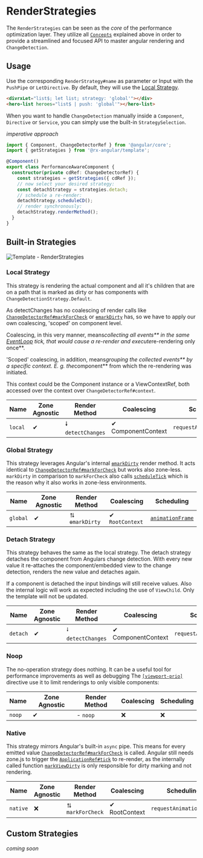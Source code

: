 # RenderStrategies

The `RenderStrategies` can be seen as the _core_ of the performance optimization layer. They utilize all
[`Concepts`](https://github.com/BioPhoton/rx-angular/tree/master/libs/template/docs/concepts.md) explained above in order to provide a streamlined and focused API to master
angular rendering and `ChangeDetection`.

## Usage

Use the corresponding `RenderStrategy#name` as parameter or Input with the `PushPipe` or `LetDirective`.
By default, they will use the [Local Strategy](https://github.com/BioPhoton/rx-angular/tree/master/libs/template/docs/viewport-prio.md).

```html
<divrxLet="list$; let list; strategy: 'global'"></div>
<hero-list heroes="list$ | push: 'global'"></hero-list>
```

When you want to handle `ChangeDetection` manually inside a `Component`, `Directive` or `Service`, you can
simply use the built-in `StrategySelection`.

_imperative approach_

```typescript
import { Component, ChangeDetectorRef } from '@angular/core';
import { getStrategies } from '@rx-angular/template';

@Component()
export class PerformanceAwareComponent {
  constructor(private cdRef: ChangeDetectorRef) {
    const strategies = getStrategies({ cdRef });
    // now select your desired strategy:
    const detachStrategy = strategies.detach;
    // schedule a re-render:
    detachStrategy.scheduleCD();
    // render synchronously:
    detachStrategy.renderMethod();
  }
}
```

## Built-in Strategies

![Template - RenderStrategies](https://github.com/BioPhoton/rx-angular/raw/master/libs/template/docs/images/template_rendering-strategies.png)

### Local Strategy

This strategy is rendering the actual component and
all it's children that are on a path
that is marked as dirty or has components with `ChangeDetectionStrategy.Default`.

As detectChanges has no coalescing of render calls
like [`ChangeDetectorRef#markForCheck`](https://github.com/angular/angular/blob/930eeaf177a4c277f437f42314605ff8dc56fc82/packages/core/src/render3/view_ref.ts#L128) or [`ɵmarkDirty`](https://github.com/angular/angular/blob/930eeaf177a4c277f437f42314605ff8dc56fc82/packages/core/src/render3/instructions/change_detection.ts#L36) has, so we have to apply our own coalescing, 'scoped' on
component level.

Coalescing, in this very manner,
means*collecting all events** in the same
[EventLoop](https://developer.mozilla.org/de/docs/Web/JavaScript/EventLoop) tick, that would cause a re-render and
execute*re-rendering only once**.

'Scoped' coalescing, in addition, means*grouping the collected events** by a specific context.
E. g. the*component** from which the re-rendering was initiated.

This context could be the Component instance or a ViewContextRef,
both accessed over the context over `ChangeDetectorRef#context`.

| Name      | Zone Agnostic | Render Method     | Coalescing         | Scheduling                 |
| --------- | --------------| ----------------- | ------------------ | -------------------------- |
| `local`   | ✔             | 🠗 `detectChanges` | ✔ ComponentContext | `requestAnimationFrame`   |

### Global Strategy

This strategy leverages Angular's internal [`ɵmarkDirty`](https://github.com/angular/angular/blob/930eeaf177a4c277f437f42314605ff8dc56fc82/packages/core/src/render3/instructions/change_detection.ts#L36) render method.
It acts identical to [`ChangeDetectorRef#markForCheck`](https://github.com/angular/angular/blob/930eeaf177a4c277f437f42314605ff8dc56fc82/packages/core/src/render3/view_ref.ts#L128) but works also zone-less.
`markDirty` in comparison to `markForCheck` also calls [`scheduleTick`](https://github.com/angular/angular/blob/930eeaf177a4c277f437f42314605ff8dc56fc82/packages/core/src/render3/instructions/shared.ts#L1863) which is the reason why it also works in zone-less environments.

| Name      | Zone Agnostic | Render Method     | Coalescing      | Scheduling       |
| --------- | --------------| ----------------- | --------------- | ---------------- |
| `global`  | ✔             | ⮁ `ɵmarkDirty`   | ✔ `RootContext` | [`animationFrame`](https://github.com/angular/angular/blob/930eeaf177a4c277f437f42314605ff8dc56fc82/packages/core/src/render3/util/misc_utils.ts#L39)   |


### Detach Strategy

 This strategy behaves the same as the local strategy.
 The detach strategy detaches the component from Angulars change detection.
 With every new value it re-attaches the component/embedded view to the change detection,
 renders the new value and detaches again.
 
 If a component is detached the input bindings will still receive values.
 Also the internal logic will work as expected including the use of `ViewChild`.
 Only the template will not be updated.
 
 | Name      | Zone Agnostic | Render Method     | Coalescing         | Scheduling                 |
 | --------- | --------------| ----------------- | ------------------ | -------------------------- |
 | `detach`  | ✔             | ⭭ `detectChanges` | ✔ ComponentContext | `requestAnimationFrame`   |


### Noop

The no-operation strategy does nothing.
It can be a useful tool for performance improvements as well as debugging
The [`[viewport-prio]`](https://github.com/BioPhoton/rx-angular/blob/ef99804c1b07aeb96763cacca6afad7bbdab03b1/libs/template/src/lib/experimental/viewport-prio/viewport-prio.directive.ts) directive use it to limit renderings to only visible components:

| Name      | Zone Agnostic | Render Method     | Coalescing    | Scheduling |
| --------- | --------------| ----------------- | ------------- | ---------- |
| `noop`    | ✔             | - `noop`          | ❌             | ❌         |


### Native

This strategy mirrors Angular's built-in `async` pipe.
This means for every emitted value [`ChangeDetectorRef#markForCheck`](https://github.com/angular/angular/blob/930eeaf177a4c277f437f42314605ff8dc56fc82/packages/core/src/render3/view_ref.ts#L128) is called.
Angular still needs zone.js to trigger the [`ApplicationRef#tick`](https://github.com/angular/angular/blob/7d8dce11c0726cdba999fc59a83295d19e5e92e6/packages/core/src/application_ref.ts#L719) to re-render,
as the internally called function [`markViewDirty`](https://github.com/angular/angular/blob/930eeaf177a4c277f437f42314605ff8dc56fc82/packages/core/src/render3/instructions/shared.ts#L1837) is only responsible for dirty marking and not rendering.

| Name      | Zone Agnostic | Render Method     | Coalescing    | Scheduling               |
| --------- | --------------| ----------------- | ------------- | ------------------------ |
| `native`  | ❌            | ⮁ `markForCheck` | ✔ RootContext  | `requestAnimationFrame`  |



## Custom Strategies

_coming soon_
